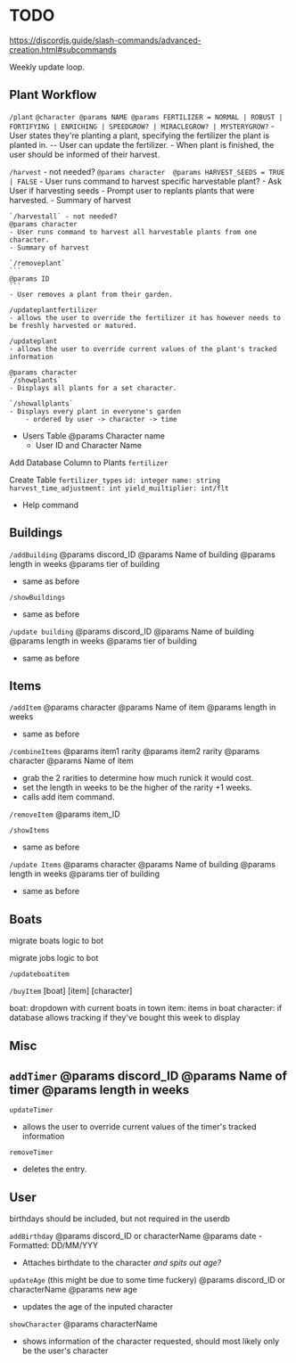 # TODO
https://discordjs.guide/slash-commands/advanced-creation.html#subcommands


Weekly update loop. 

## Plant Workflow
`/plant`
    ```
    @character
    @params NAME
    @params FERTILIZER = NORMAL | ROBUST | FORTIFYING | ENRICHING | SPEEDGROW? | MIRACLEGROW? | MYSTERYGROW?
    ```
    - User states they're planting a plant, specifying the fertilizer the plant is planted in.
    -- User can update the fertilizer.
    - When plant is finished, the user should be informed of their harvest.


`/harvest` - not needed? 
    ```
    @params character 
    @params HARVEST_SEEDS = TRUE | FALSE
    ```
    - User runs command to harvest specific harvestable plant?
    - Ask User if harvesting seeds 
    - Prompt user to replants plants that were harvested.
    - Summary of harvest

    `/harvestall` - not needed?
    @params character 
    - User runs command to harvest all harvestable plants from one character. 
    - Summary of harvest

    `/removeplant`
    ```
    @params ID
    ```
    - User removes a plant from their garden.

    /updateplantfertilizer
    - allows the user to override the fertilizer it has however needs to be freshly harvested or matured. 

    /updateplant
    - allows the user to override current values of the plant's tracked information 

    @params character
    `/showplants`
    - Displays all plants for a set character. 

    `/showallplants`
    - Displays every plant in everyone's garden 
        - ordered by user -> character -> time 

- Users Table 
    @params Character name
    - User ID and Character Name

Add Database Column to Plants `fertilizer`

Create Table `fertilizer_types`
    ```
    id: integer
    name: string
    harvest_time_adjustment: int
    yield_muiltiplier: int/flt
    ```

- Help command

## Buildings

`/addBuilding`
@params discord_ID
@params Name of building
@params length in weeks
@params tier of building
- same as before

`/showBuildings`
- same as before

`/update building`
@params discord_ID
@params Name of building
@params length in weeks
@params tier of building
- same as before


## Items

`/addItem`
@params character
@params Name of item
@params length in weeks
- same as before

`/combineItems`
@params item1 rarity
@params item2 rarity
@params character
@params Name of item
- grab the 2 rarities to determine how much runick it would cost. 
- set the length in weeks to be the higher of the rarity +1 weeks. 
- calls add item command. 

`/removeItem`
@params item_ID

`/showItems`
- same as before

`/update Items`
@params character
@params Name of building
@params length in weeks
@params tier of building
- same as before

## Boats

migrate boats logic to bot

migrate jobs logic to bot 


`/updateboatitem`

`/buyItem` [boat] [item] [character] 

boat:
dropdown with current boats in town
item:
items in boat
character:
if database allows tracking if they've bought this week to display

## Misc

`addTimer`
@params discord_ID
@params Name of timer
@params length in weeks
- 

`updateTimer`
- allows the user to override current values of the timer's tracked information 

`removeTimer`
- deletes the entry. 


## User

birthdays should be included, but not required in the userdb


`addBirthday`
@params discord_ID or characterName
@params date - Formatted: DD/MM/YYY
- Attaches birthdate to the character *and spits out age?*

`updateAge` (this might be due to some time fuckery)
@params discord_ID or characterName
@params new age
- updates the age of the inputed character

`showCharacter`
@params characterName
- shows information of the character requested, should most likely only be the user's character